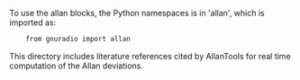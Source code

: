 To use the allan blocks, the Python namespaces
is in 'allan', which is imported as:

```bash
    from gnuradio import allan
```

This directory includes literature references cited by AllanTools for real time
computation of the Allan deviations.
